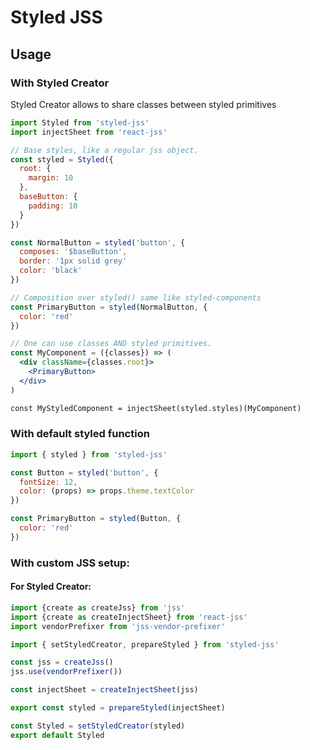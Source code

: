 # Styled JSS

## Usage

### With Styled Creator

Styled Creator allows to share classes between styled primitives

```jsx
import Styled from 'styled-jss'
import injectSheet from 'react-jss'

// Base styles, like a regular jss object.
const styled = Styled({
  root: {
    margin: 10
  },
  baseButton: {
    padding: 10
  }
})

const NormalButton = styled('button', {
  composes: '$baseButton',
  border: '1px solid grey'
  color: 'black'
})

// Composition over styled() same like styled-components
const PrimaryButton = styled(NormalButton, {
  color: 'red'
})

// One can use classes AND styled primitives.
const MyComponent = ({classes}) => (
  <div className={classes.root}>
    <PrimaryButton>
  </div>
)

const MyStyledComponent = injectSheet(styled.styles)(MyComponent)
```

### With default styled function

```jsx
import { styled } from 'styled-jss'

const Button = styled('button', {
  fontSize: 12,
  color: (props) => props.theme.textColor
})

const PrimaryButton = styled(Button, {
  color: 'red'
})
```

### With custom JSS setup:

#### For Styled Creator:
```jsx
import {create as createJss} from 'jss'
import {create as createInjectSheet} from 'react-jss'
import vendorPrefixer from 'jss-vendor-prefixer'

import { setStyledCreator, prepareStyled } from 'styled-jss'

const jss = createJss()
jss.use(vendorPrefixer())

const injectSheet = createInjectSheet(jss)

export const styled = prepareStyled(injectSheet)

const Styled = setStyledCreator(styled)
export default Styled
```
